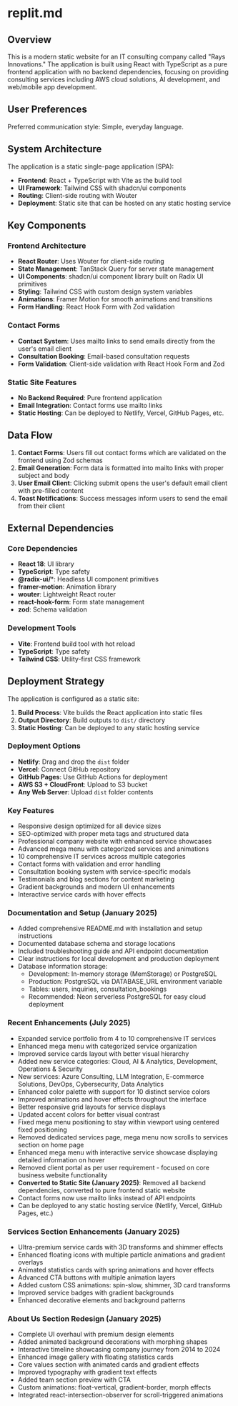 # replit.md

## Overview

This is a modern static website for an IT consulting company called "Rays Innovations." The application is built using React with TypeScript as a pure frontend application with no backend dependencies, focusing on providing consulting services including AWS cloud solutions, AI development, and web/mobile app development.

## User Preferences

Preferred communication style: Simple, everyday language.

## System Architecture

The application is a static single-page application (SPA):

- **Frontend**: React + TypeScript with Vite as the build tool
- **UI Framework**: Tailwind CSS with shadcn/ui components
- **Routing**: Client-side routing with Wouter
- **Deployment**: Static site that can be hosted on any static hosting service

## Key Components

### Frontend Architecture
- **React Router**: Uses Wouter for client-side routing
- **State Management**: TanStack Query for server state management
- **UI Components**: shadcn/ui component library built on Radix UI primitives
- **Styling**: Tailwind CSS with custom design system variables
- **Animations**: Framer Motion for smooth animations and transitions
- **Form Handling**: React Hook Form with Zod validation

### Contact Forms
- **Contact System**: Uses mailto links to send emails directly from the user's email client
- **Consultation Booking**: Email-based consultation requests
- **Form Validation**: Client-side validation with React Hook Form and Zod

### Static Site Features
- **No Backend Required**: Pure frontend application
- **Email Integration**: Contact forms use mailto links
- **Static Hosting**: Can be deployed to Netlify, Vercel, GitHub Pages, etc.

## Data Flow

1. **Contact Forms**: Users fill out contact forms which are validated on the frontend using Zod schemas
2. **Email Generation**: Form data is formatted into mailto links with proper subject and body
3. **User Email Client**: Clicking submit opens the user's default email client with pre-filled content
4. **Toast Notifications**: Success messages inform users to send the email from their client

## External Dependencies

### Core Dependencies
- **React 18**: UI library
- **TypeScript**: Type safety
- **@radix-ui/***: Headless UI component primitives
- **framer-motion**: Animation library
- **wouter**: Lightweight React router
- **react-hook-form**: Form state management
- **zod**: Schema validation

### Development Tools
- **Vite**: Frontend build tool with hot reload
- **TypeScript**: Type safety
- **Tailwind CSS**: Utility-first CSS framework

## Deployment Strategy

The application is configured as a static site:

1. **Build Process**: Vite builds the React application into static files
2. **Output Directory**: Build outputs to `dist/` directory
3. **Static Hosting**: Can be deployed to any static hosting service

### Deployment Options
- **Netlify**: Drag and drop the `dist` folder
- **Vercel**: Connect GitHub repository
- **GitHub Pages**: Use GitHub Actions for deployment
- **AWS S3 + CloudFront**: Upload to S3 bucket
- **Any Web Server**: Upload `dist` folder contents

### Key Features
- Responsive design optimized for all device sizes
- SEO-optimized with proper meta tags and structured data
- Professional company website with enhanced service showcases
- Advanced mega menu with categorized services and animations
- 10 comprehensive IT services across multiple categories
- Contact forms with validation and error handling
- Consultation booking system with service-specific modals
- Testimonials and blog sections for content marketing
- Gradient backgrounds and modern UI enhancements
- Interactive service cards with hover effects

### Documentation and Setup (January 2025)
- Added comprehensive README.md with installation and setup instructions
- Documented database schema and storage locations
- Included troubleshooting guide and API endpoint documentation
- Clear instructions for local development and production deployment
- Database information storage:
  - Development: In-memory storage (MemStorage) or PostgreSQL
  - Production: PostgreSQL via DATABASE_URL environment variable
  - Tables: users, inquiries, consultation_bookings
  - Recommended: Neon serverless PostgreSQL for easy cloud deployment

### Recent Enhancements (July 2025)
- Expanded service portfolio from 4 to 10 comprehensive IT services
- Enhanced mega menu with categorized service organization
- Improved service cards layout with better visual hierarchy
- Added new service categories: Cloud, AI & Analytics, Development, Operations & Security
- New services: Azure Consulting, LLM Integration, E-commerce Solutions, DevOps, Cybersecurity, Data Analytics
- Enhanced color palette with support for 10 distinct service colors
- Improved animations and hover effects throughout the interface
- Better responsive grid layouts for service displays
- Updated accent colors for better visual contrast
- Fixed mega menu positioning to stay within viewport using centered fixed positioning
- Removed dedicated services page, mega menu now scrolls to services section on home page
- Enhanced mega menu with interactive service showcase displaying detailed information on hover
- Removed client portal as per user requirement - focused on core business website functionality
- **Converted to Static Site (January 2025)**: Removed all backend dependencies, converted to pure frontend static website
- Contact forms now use mailto links instead of API endpoints
- Can be deployed to any static hosting service (Netlify, Vercel, GitHub Pages, etc.)

### Services Section Enhancements (January 2025)
- Ultra-premium service cards with 3D transforms and shimmer effects
- Enhanced floating icons with multiple particle animations and gradient overlays
- Animated statistics cards with spring animations and hover effects
- Advanced CTA buttons with multiple animation layers
- Added custom CSS animations: spin-slow, shimmer, 3D card transforms
- Improved service badges with gradient backgrounds
- Enhanced decorative elements and background patterns

### About Us Section Redesign (January 2025)
- Complete UI overhaul with premium design elements
- Added animated background decorations with morphing shapes
- Interactive timeline showcasing company journey from 2014 to 2024
- Enhanced image gallery with floating statistics cards
- Core values section with animated cards and gradient effects
- Improved typography with gradient text effects
- Added team section preview with CTA
- Custom animations: float-vertical, gradient-border, morph effects
- Integrated react-intersection-observer for scroll-triggered animations